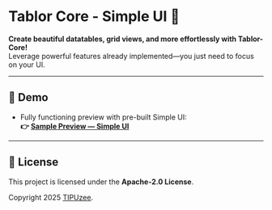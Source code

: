# Tablor Core - Simple UI 🌟

**Create beautiful datatables, grid views, and more effortlessly with Tablor-Core!**  
Leverage powerful features already implemented—you just need to focus on your UI.

--- 

## 🎉 Demo

- Fully functioning preview with pre-built Simple UI:  
  **👉 [Sample Preview — Simple UI](https://stackblitz.com/github/TIPUzee/tablor-core-demo/tree/simple-ui?file=src%2Fapp%2Fapp.component.ts)**

--- 

## 📄 License

This project is licensed under the **Apache-2.0 License**.

Copyright 2025 [TIPUzee](https://github.com/TIPUzee).
